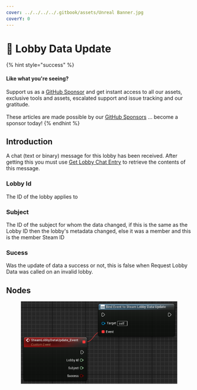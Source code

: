 ```yaml
---
cover: ../../../../.gitbook/assets/Unreal Banner.jpg
coverY: 0
---
```


# 🔻 Lobby Data Update

{% hint style="success" %}
#### Like what you're seeing?

Support us as a [GitHub Sponsor](../../../../become-a-sponsor/) and get instant access to all our assets, exclusive tools and assets, escalated support and issue tracking and our gratitude.\
\
These articles are made possible by our [GitHub Sponsors](../../../../become-a-sponsor/) ... become a sponsor today!
{% endhint %}

## Introduction

A chat (text or binary) message for this lobby has been received. After getting this you must use [Get Lobby Chat Entry](../functions/get-lobby-chat-entry.md) to retrieve the contents of this message.

### Lobby Id

The ID of the lobby applies to

### Subject

The ID of the subject for whom the data changed, if this is the same as the Lobby ID then the lobby's metadata changed, else it was a member and this is the member Steam ID

### Sucess

Was the update of data a success or not, this is false when Request Lobby Data was called on an invalid lobby.

## Nodes

<figure><img src="../../../../.gitbook/assets/image (2) (1) (1) (1) (1) (1) (1) (1) (1) (1) (1) (1) (1) (1) (1) (1) (1) (1) (1) (1) (1) (1).png" alt=""><figcaption></figcaption></figure>
